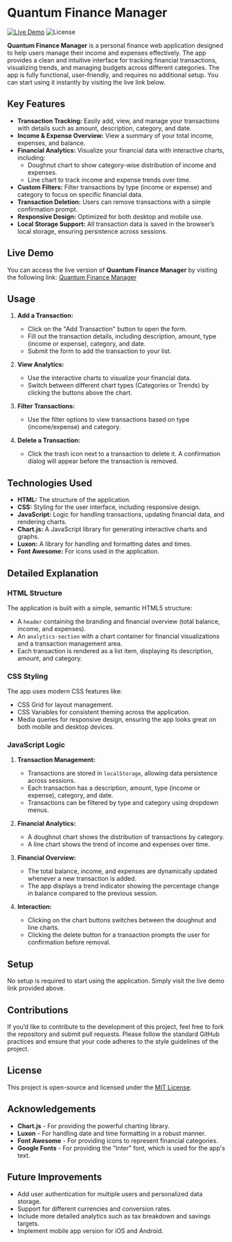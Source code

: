 # Quantum Finance Manager

[![Live Demo](https://img.shields.io/badge/demo-live-brightgreen?style=for-the-badge&logo=github)](https://calestialashley35.github.io/budget-manager/)
![License](https://img.shields.io/badge/license-MIT-blue?style=for-the-badge)

**Quantum Finance Manager** is a personal finance web application designed to help users manage their income and expenses effectively. The app provides a clean and intuitive interface for tracking financial transactions, visualizing trends, and managing budgets across different categories. The app is fully functional, user-friendly, and requires no additional setup. You can start using it instantly by visiting the live link below.

## Key Features

- **Transaction Tracking:** Easily add, view, and manage your transactions with details such as amount, description, category, and date.
- **Income & Expense Overview:** View a summary of your total income, expenses, and balance.
- **Financial Analytics:** Visualize your financial data with interactive charts, including:
  - Doughnut chart to show category-wise distribution of income and expenses.
  - Line chart to track income and expense trends over time.
- **Custom Filters:** Filter transactions by type (income or expense) and category to focus on specific financial data.
- **Transaction Deletion:** Users can remove transactions with a simple confirmation prompt.
- **Responsive Design:** Optimized for both desktop and mobile use.
- **Local Storage Support:** All transaction data is saved in the browser’s local storage, ensuring persistence across sessions.

## Live Demo

You can access the live version of **Quantum Finance Manager** by visiting the following link:
[Quantum Finance Manager](https://calestialashley35.github.io/budget-manager/)

## Usage

1. **Add a Transaction:** 
   - Click on the "Add Transaction" button to open the form.
   - Fill out the transaction details, including description, amount, type (income or expense), category, and date.
   - Submit the form to add the transaction to your list.

2. **View Analytics:**
   - Use the interactive charts to visualize your financial data.
   - Switch between different chart types (Categories or Trends) by clicking the buttons above the chart.

3. **Filter Transactions:**
   - Use the filter options to view transactions based on type (income/expense) and category.

4. **Delete a Transaction:**
   - Click the trash icon next to a transaction to delete it. A confirmation dialog will appear before the transaction is removed.

## Technologies Used

- **HTML:** The structure of the application.
- **CSS:** Styling for the user interface, including responsive design.
- **JavaScript:** Logic for handling transactions, updating financial data, and rendering charts.
- **Chart.js:** A JavaScript library for generating interactive charts and graphs.
- **Luxon:** A library for handling and formatting dates and times.
- **Font Awesome:** For icons used in the application.

## Detailed Explanation

### HTML Structure
The application is built with a simple, semantic HTML5 structure:

- A `header` containing the branding and financial overview (total balance, income, and expenses).
- An `analytics-section` with a chart container for financial visualizations and a transaction management area.
- Each transaction is rendered as a list item, displaying its description, amount, and category.

### CSS Styling
The app uses modern CSS features like:
- CSS Grid for layout management.
- CSS Variables for consistent theming across the application.
- Media queries for responsive design, ensuring the app looks great on both mobile and desktop devices.

### JavaScript Logic

1. **Transaction Management:**
   - Transactions are stored in `localStorage`, allowing data persistence across sessions.
   - Each transaction has a description, amount, type (income or expense), category, and date.
   - Transactions can be filtered by type and category using dropdown menus.

2. **Financial Analytics:**
   - A doughnut chart shows the distribution of transactions by category.
   - A line chart shows the trend of income and expenses over time.

3. **Financial Overview:**
   - The total balance, income, and expenses are dynamically updated whenever a new transaction is added.
   - The app displays a trend indicator showing the percentage change in balance compared to the previous session.

4. **Interaction:**
   - Clicking on the chart buttons switches between the doughnut and line charts.
   - Clicking the delete button for a transaction prompts the user for confirmation before removal.

## Setup

No setup is required to start using the application. Simply visit the live demo link provided above.

## Contributions

If you’d like to contribute to the development of this project, feel free to fork the repository and submit pull requests. Please follow the standard GitHub practices and ensure that your code adheres to the style guidelines of the project.

## License

This project is open-source and licensed under the [MIT License](LICENSE).

## Acknowledgements

- **Chart.js** - For providing the powerful charting library.
- **Luxon** - For handling date and time formatting in a robust manner.
- **Font Awesome** - For providing icons to represent financial categories.
- **Google Fonts** - For providing the "Inter" font, which is used for the app's text.

## Future Improvements

- Add user authentication for multiple users and personalized data storage.
- Support for different currencies and conversion rates.
- Include more detailed analytics such as tax breakdown and savings targets.
- Implement mobile app version for iOS and Android.